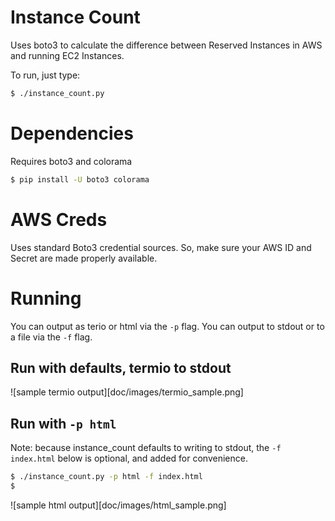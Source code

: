 # Instance Count
Uses boto3 to calculate the difference between Reserved Instances in AWS and
running EC2 Instances.

To run, just type:
```bash
$ ./instance_count.py
```

# Dependencies
Requires boto3 and colorama

```bash
$ pip install -U boto3 colorama
```
# AWS Creds
Uses standard Boto3 credential sources.  So, make sure your AWS ID and Secret
are made properly available.

# Running
You can output as terio or html via the `-p` flag.
You can output to stdout or to a file via the `-f` flag.

## Run with defaults, termio to stdout
![sample termio output][doc/images/termio_sample.png]

## Run with `-p html`
Note: because instance_count defaults to writing to stdout, the `-f index.html`
below is optional, and added for convenience.

```bash
$ ./instance_count.py -p html -f index.html
$
```

![sample html output][doc/images/html_sample.png]
